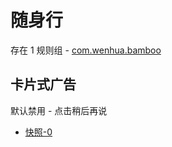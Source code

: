 # 随身行

存在 1 规则组 - [com.wenhua.bamboo](/src/apps/com.wenhua.bamboo.ts)

## 卡片式广告

默认禁用 - 点击稍后再说

- [快照-0](https://i.gkd.li/import/13407555)
